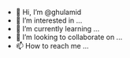 - 👋 Hi, I’m @ghulamid
- 👀 I’m interested in ...
- 🌱 I’m currently learning ...
- 💞️ I’m looking to collaborate on ...
- 📫 How to reach me ...

<!---
ghulamid/ghulamid is a ✨ special ✨ repository because its `README.md` (this file) appears on your GitHub profile.
You can click the Preview link to take a look at your changes.
--->
